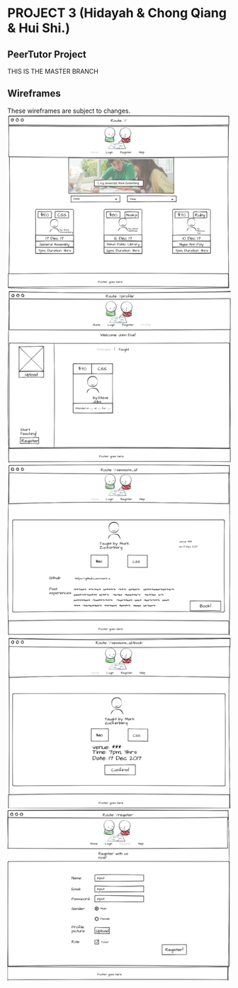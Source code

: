 
# PROJECT 3 (Hidayah & Chong Qiang & Hui Shi.)

## PeerTutor Project

 THIS IS THE MASTER BRANCH

## Wireframes
These wireframes are subject to changes.
![](public/assets/img/wireframe1.png)
![](public/assets/img/wireframe2.png)
![](public/assets/img/wireframe3.png)
![](public/assets/img/wireframe4.png)
![](public/assets/img/wireframe5.png)
